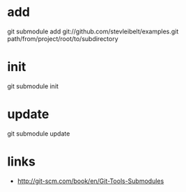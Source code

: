 # add

git submodule add git://github.com/stevleibelt/examples.git path/from/project/root/to/subdirectory

# init

git submodule init

# update

git submodule update

# links

* http://git-scm.com/book/en/Git-Tools-Submodules
